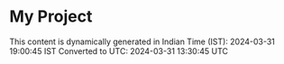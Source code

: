 # My Project

This content is dynamically generated in Indian Time (IST): 2024-03-31 19:00:45 IST
Converted to UTC: 2024-03-31 13:30:45 UTC
